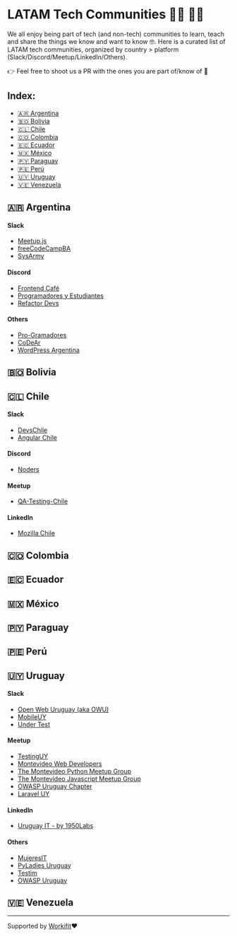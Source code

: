 # LATAM Tech Communities 👩‍💻 🧑‍💻

We all enjoy being part of tech (and non-tech) communities to learn, teach and share the things we know and want to know 🤓.
Here is a curated list of LATAM tech communities, organized by country > platform (Slack/Discord/Meetup/LinkedIn/Others).

👉 Feel free to shoot us a PR with the ones you are part of/know of 🤩

## Index:
+ [🇦🇷 Argentina](#-argentina)
+ [🇧🇴 Bolivia](#-bolivia)
+ [🇨🇱 Chile](#-chile)
+ [🇨🇴 Colombia](#-colombia)
+ [🇪🇨 Ecuador](#-ecuador)
+ [🇲🇽 México](#-méxico)
+ [🇵🇾 Paraguay](#-paraguay)
+ [🇵🇪 Perú](#-perú)
+ [🇺🇾 Uruguay](#-uruguay)
+ [🇻🇪 Venezuela](#-venezuela)


## 🇦🇷 Argentina

#### Slack
*   [Meetup.js](https://meetupjs.slack.com/join/shared_invite/zt-gk7ctvrn-sttnFX4zia_bM7C59odUGQ)
*   [freeCodeCampBA](https://freecodecampba.org/chat/)
*   [SysArmy](https://sysarmy.com)
#### Discord
*   [Frontend Café](https://frontend.cafe)
*   [Programadores y Estudiantes](https://discord.com/invite/programacion)
*   [Refactor Devs](https://discord.gg/jzY3jRxZxb)
#### Others
*   [Pro-Gramadores](https://pro-gramadores.org/)
*   [CoDeAr](https://codear.org/)
*   [WordPress Argentina](https://www.facebook.com/groups/wpargentina)

## 🇧🇴 Bolivia

## 🇨🇱 Chile
#### Slack
*   [DevsChile](https://devschile.cl/)
*   [Angular Chile](http://bit.ly/AngularChileSlack)
#### Discord
*   [Noders](https://noders.com/)
#### Meetup
*   [QA-Testing-Chile](https://www.meetup.com/es/QA-Testing-Chile)
#### LinkedIn
*   [Mozilla Chile](https://www.linkedin.com/company/mozilla-chile/)

## 🇨🇴 Colombia
## 🇪🇨 Ecuador
## 🇲🇽 México
## 🇵🇾 Paraguay
## 🇵🇪 Perú

## 🇺🇾 Uruguay
#### Slack
*   [Open Web Uruguay (aka OWU)](https://owu.herokuapp.com)
*   [MobileUY](https://mobileuy.github.io)
*   [Under Test](https://under--test.slack.com)
#### Meetup
*   [TestingUY](https://testinguy.org/)
*   [Montevideo Web Developers](https://www.meetup.com/Montevideo-Web-Developers/)
*   [The Montevideo Python Meetup Group](https://www.meetup.com/py-mvd/)
*   [The Montevideo Javascript Meetup Group](https://www.meetup.com/montevideojs/)
*   [OWASP Uruguay Chapter](https://www.meetup.com/es/OWASP-Uruguay-Chapter/)
*   [Laravel UY](https://www.meetup.com/Laravel-UY/)
#### LinkedIn
*   [Uruguay IT - by 1950Labs](https://www.linkedin.com/groups/149746/)
#### Others
*   [MujeresIT](https://mujeresit.com)
*   [PyLadies Uruguay](https://www.meetup.com/PyLadiesUy/)
*   [Testim](https://www.testim.io/community/)
*   [OWASP Uruguay](https://owasp.org/uruguay)

## 🇻🇪 Venezuela

---
Supported by [Workifit](https://www.workifit.com)❤️
